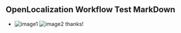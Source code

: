 ## OpenLocalization Workflow Test MarkDown
* ![image1](.\fce06892-0e32-4d00-beb6-67c0ba47d31f.png)   ![image2](.\5f78aa3f-3228-42d6-a1a2-09c67b271cb9.png) 
thanks!